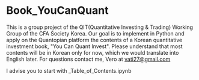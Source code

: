# Book_YouCanQuant
This is a group project of the QIT(Quantitative Investing & Trading) Working Group of the CFA Society Korea. Our goal is to implement in Python and apply on the Quantopian platform the contents of a Korean quantitative investment book, "You Can Quant Invest". Please understand that most contents will be in Korean only for now, which we would translate into English later. For questions contact me, Vero at vati27@gmail.com

I advise you to start with _Table_of_Contents.ipynb
